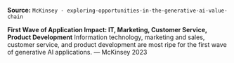 **Source:** `McKinsey - exploring-opportunities-in-the-generative-ai-value-chain`

**First Wave of Application Impact: IT, Marketing, Customer Service, Product Development**
Information technology, marketing and sales, customer service, and product development are most ripe for the first wave of generative AI applications. — McKinsey 2023
